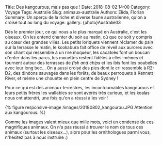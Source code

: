 Title: Des kangourous, mais pas que ! 
Date: 2018-08-02 14:00
Category: Voyage
Tags: Australie
Slug: animaux-australie
Authors: Elida, Florian
Summary: Un aperçu de la riche et diverse faune australienne, qu'on a croisé tout au long du voyage. 
gallery: {photo}Australie03

Dès le premier jour, ce qui nous a le plus marqué en Australie, c'est les oiseaux. On les entend chanter du soir au matin, où que ce soit y compris au cœur des grandes villes. Les petits loriquets viennent réclamer du pain sur la terrasse le matin, le kookabura fait office de réveil aux aurores avec son chant qui ressemble à un rire moqueur, les cacatoès font un boucan d'enfer dans les parcs, les mouettes restent fidèles à elles-mêmes et tournent autour des terrasses de *fish and chips* et les ibis font les poubelles avec leur long bec... 
On a aussi croisé des pies dont le cri ressemble à R2-D2, des dindons sauvages dans les forêts, de beaux perroquets à Kennett River, et même une chouette en plein centre de Sydney !

Pour ce qui est des animaux terrestres, les incontournables kangourous et leurs petits frères les wallabies se sont avérés très curieux, et les koalas nous ont attendri, une fois qu'on a réussi à les voir !

{% figure responsive-image /images/20180802_kangourou.JPG Attention aux kangourous. %}

Comme les images valent mieux que mille mots, voici un condensé de ces magnifiques animaux. 
On n'a pas réussi à trouver le nom de tous ces animaux (surtout les oiseaux...), alors pour les ornithologues parmi vous, n'hésitez pas à nous instruire :)
